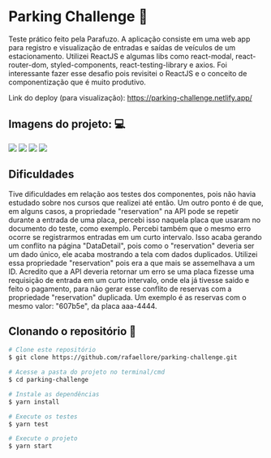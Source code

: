 # Parking Challenge 🚗
Teste prático feito pela Parafuzo. A aplicação consiste em uma web app para registro e visualização de entradas e saídas de veículos de um estacionamento. Utilizei ReactJS e algumas libs como react-modal, react-router-dom, styled-components, react-testing-library e axios. Foi interessante fazer esse desafio pois revisitei o ReactJS e o conceito de componentização que é muito produtivo.

Link do deploy (para visualização): https://parking-challenge.netlify.app/

## Imagens do projeto: 💻
<div>
  <img src="https://i.imgur.com/U0oNpLG.png">
  <img src="https://i.imgur.com/dS2OeSb.png">
  <img src="https://i.imgur.com/jQIbPa1.png">
  <img src="https://i.imgur.com/vCdKjye.png">
</div>

## Dificuldades
Tive dificuldades em relação aos testes dos componentes, pois não havia estudado sobre nos cursos que realizei até então. Um outro ponto é de que, em alguns casos, a propriedade "reservation" na API pode se repetir durante a entrada de uma placa, percebi isso naquela placa que usaram no documento do teste, como exemplo. Percebi também que o mesmo erro ocorre se registrarmos entradas em um curto intervalo. Isso acaba gerando um conflito na página "DataDetail", pois como o "reservation" deveria ser um dado único, ele acaba mostrando a tela com dados duplicados. Utilizei essa propriedade "reservation" pois era a que mais se assemelhava a um ID. Acredito que a API deveria retornar um erro se uma placa fizesse uma requisição de entrada em um curto intervalo, onde ela já tivesse saido e feito o pagamento, para não gerar esse conflito de reservas com a propriedade "reservation" duplicada. Um exemplo é as reservas com o mesmo valor: "607b5e", da placa aaa-4444.

## Clonando o repositório :rocket:
```bash
# Clone este repositório
$ git clone https://github.com/rafaellore/parking-challenge.git

# Acesse a pasta do projeto no terminal/cmd
$ cd parking-challenge

# Instale as dependências
$ yarn install

# Execute os testes
$ yarn test

# Execute o projeto
$ yarn start

```
